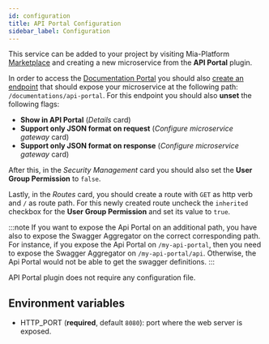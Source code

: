 ```yaml
---
id: configuration
title: API Portal Configuration
sidebar_label: Configuration
---
```

This service can be added to your project by visiting Mia-Platform [Marketplace](../../marketplace/overview_marketplace.md) and creating a new microservice from the **API Portal** plugin.

In order to access the [Documentation Portal](../../development_suite/api-portal/api-documentations.md) you should also [create an endpoint](../../development_suite/api-console/api-design/endpoints) that should expose your microservice at the following path: `/documentations/api-portal`. For this endpoint you should also **unset** the following flags:

* **Show in API Portal** (_Details_ card)
* **Support only JSON format on request** (_Configure microservice gateway_ card)
* **Support only JSON format on response** (_Configure microservice gateway_ card)

After this, in the _Security Management_ card you should also set the **User Group Permission** to `false`.

Lastly, in the _Routes_ card, you should create a route with `GET` as http verb and `/` as route path. For this newly created route uncheck the `inherited` checkbox for the **User Group Permission** and set its value to `true`.

:::note
If you want to expose the Api Portal on an additional path, you have also to expose the Swagger Aggregator on the correct corresponding path.
For instance, if you expose the Api Portal on `/my-api-portal`, then you need to expose the Swagger Aggregator on `/my-api-portal/api`. Otherwise, the Api Portal would not be able to get the swagger definitions.
:::

API Portal plugin does not require any configuration file.

## Environment variables

- HTTP_PORT (__required__, default `8080`): port where the web server is exposed.
